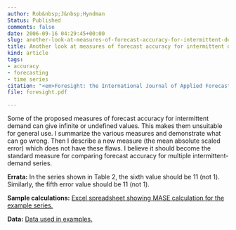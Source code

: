 ```yaml
---
author: Rob&nbsp;J&nbsp;Hyndman
Status: Published
comments: false
date: 2006-09-16 04:29:45+00:00
slug: another-look-at-measures-of-forecast-accuracy-for-intermittent-demand
title: Another look at measures of forecast accuracy for intermittent demand
kind: article
tags:
- accuracy
- forecasting
- time series
citation: "<em>Foresight: the International Journal of Applied Forecasting</em> <b>4</b>, 43-46"
file: foresight.pdf

---
```


Some of the proposed measures of forecast accuracy for intermittent demand can give infinite or undefined values. This makes them unsuitable for general use. I summarize the various measures and demonstrate what can go wrong. Then I describe a new measure (the mean absolute scaled error) which does not have these flaws. I believe it should become the standard measure for comparing forecast accuracy for multiple intermittent-demand series.

**Errata:** In the series shown in Table 2, the sixth value should be 11 (not 1). Similarly, the fifth error value should be 11 (not 1).

**Sample calculations:** [Excel spreadsheet showing MASE calculation for the example series.](https://robjhyndman.com/papers/MASE.xls)

**Data:** [Data used in examples.](https://robjhyndman.com/papers/HKdata.xls)


